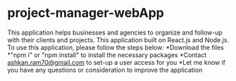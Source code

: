 # project-manager-webApp
This application helps businesses and agencies to organize and follow-up with their clients and projects. This application built on React.js and Node.js.
To use this application, please follow the steps below:
*Download the files
*"npm i" or "npm install" to install the necessary packages
*Contact ashkan.ram70@gmail.com to set-up a user access for you
*Let me know if you have any questions or consideration to improve the application
